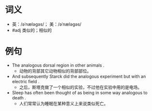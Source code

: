 # 词义
- 英：/əˈnæləɡəs/； 美：/əˈnæləɡəs/
- #adj 类似的；相似的
# 例句
- The analogous dorsal region in other animals .
	- 动物的背部其它动物相似的背部部位。
- And subsequently Starck did the analogous experiment but with an electric field .
	- 之后，斯塔克做了一个相似的实验，不过他在实验中用的是电场。
- Sleep has often been thought of as being in some way analogous to death .
	- 人们常常认为睡眠在某种意义上来说类似死亡。
